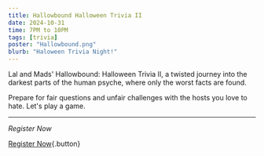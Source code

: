 ```yaml
---
title: Hallowbound Halloween Trivia II
date: 2024-10-31
time: 7PM to 10PM
tags: [trivia]
poster: "Hallowbound.png"
blurb: "Haloween Trivia Night!"
---
```


Lal and Mads' Hallowbound: Halloween Trivia II, a twisted journey into the darkest parts of the human psyche, where only the worst facts are found.

Prepare for fair questions and unfair challenges with the hosts you love to hate. Let's play a game.

<hr>

*Register Now*

[Register Now](https://forms.gle/f4fba7mEsEv1iyRm6){.button}